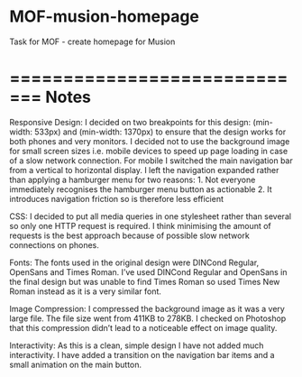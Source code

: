 # MOF-musion-homepage
Task for MOF - create homepage for Musion

=============================
Notes
=============================

Responsive Design:
I decided on two breakpoints for this design: (min-width: 533px) and (min-width: 1370px) to ensure that the design works for both phones and very monitors.
I decided not to use the background image for small screen sizes i.e. mobile devices to speed up page loading in case of a slow network connection. 
For mobile I switched the main navigation bar from a vertical to horizontal display. I left the navigation expanded rather than applying a hamburger menu for two reasons:
	1. Not everyone immediately recognises the hamburger menu button as actionable
	2. It introduces navigation friction so is therefore less efficient

CSS:
I decided to put all media queries in one stylesheet rather than several so only one HTTP request is required. I think minimising the amount of requests is the best approach because of possible slow network connections on phones.

Fonts:
The fonts used in the original design were DINCond Regular, OpenSans and Times Roman. I’ve used DINCond Regular and OpenSans in the final design but was unable to find Times Roman so used Times New Roman instead as it is a very similar font.

Image Compression:
I compressed the background image as it was a very large file. The file size went from 411KB to 278KB. I checked on Photoshop that this compression didn’t lead to a noticeable effect on image quality. 

Interactivity:
As this is a clean, simple design I have not added much interactivity. 
I have added a transition on the navigation bar items and a small animation on the main button.
